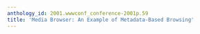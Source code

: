 ```yaml
---
anthology_id: 2001.wwwconf_conference-2001p.59
title: 'Media Browser: An Example of Metadata-Based Browsing'
---
```

